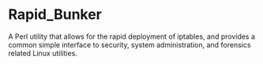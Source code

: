 Rapid_Bunker
============

A Perl utility that allows for the rapid deployment of iptables, and provides a common simple interface to security, system administration, and forensics related Linux utilities.
